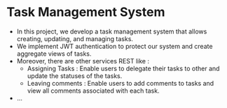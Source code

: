 # Task Management System
- In this project, we develop a task management system that allows creating, updating, and managing tasks. 
- We implement JWT authentication to protect our system and create aggregate views of tasks.
- Moreover, there are other services REST like :
  - Assigning Tasks : Enable users to delegate their tasks to other and update the statuses of the tasks.
  - Leaving comments : Enable users to add comments to tasks and view all comments associated with each task.
- ...
